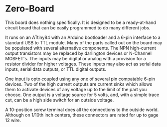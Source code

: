 # Zero-Board

This board does nothing specifically.  It is designed to be a ready-at-hand circuit board that can be easily programmed to do many different jobs.

It runs on an ATtiny84 with an Arduino bootloader and a 6-pin interface to a standard USB to TTL module.  Many of the parts called out on the board may be populated with several alternative components.  The NPN high-current output transistors may be replaced by darlington devices or N-Channel MOSFET's. The inputs may be digital or analog with a provision for a resistor divider for higher voltages.  These inputs may also act as serial data inputs, serial data outputs, or TTL digital outputs.

One input is opto coupled using any one of several pin compatable 6-pin devices.  Two of the high current outputs are current sinks which allows them to activate devices of any voltage up to the limit of the part you choose.  One output is a voltage source for 5 volts, and, with a simple trace cut, can be a high side switch for an outside voltage.

A 10-position screw terminal does all the connections to the outside world.  Although on 1/10th inch centers, these connectors are rated for up to gage 12 wire.
